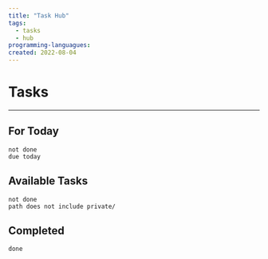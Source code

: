 ```yaml
---
title: "Task Hub"
tags:
  - tasks
  - hub
programming-languagues:
created: 2022-08-04
---
```

# Tasks
---
## For Today
```tasks
not done
due today
```

## Available Tasks
```tasks
not done
path does not include private/
```

## Completed
```tasks
done
```


